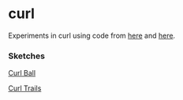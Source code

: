 # curl

Experiments in curl using code from [here](https://al-ro.github.io/projects/curl/) and [here](https://al-ro.github.io/projects/embers/).

### Sketches

[Curl Ball](https://gkjohnson.github.io/three-sketches/curl/ball.html)

[Curl Trails](https://gkjohnson.github.io/three-sketches/curl/trails.html)
